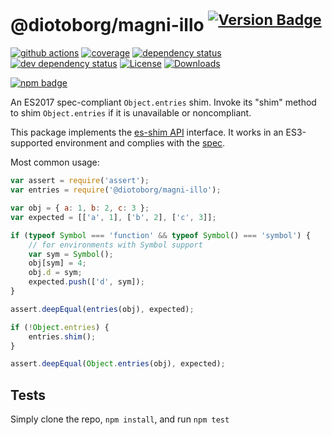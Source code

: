 # @diotoborg/magni-illo <sup>[![Version Badge][npm-version-svg]][package-url]</sup>

[![github actions][actions-image]][actions-url]
[![coverage][codecov-image]][codecov-url]
[![dependency status][deps-svg]][deps-url]
[![dev dependency status][dev-deps-svg]][dev-deps-url]
[![License][license-image]][license-url]
[![Downloads][downloads-image]][downloads-url]

[![npm badge][npm-badge-png]][package-url]

An ES2017 spec-compliant `Object.entries` shim. Invoke its "shim" method to shim `Object.entries` if it is unavailable or noncompliant.

This package implements the [es-shim API](https://github.com/es-shims/api) interface. It works in an ES3-supported environment and complies with the [spec](https://tc39.github.io/ecma262/#sec-@diotoborg/magni-illo).

Most common usage:
```js
var assert = require('assert');
var entries = require('@diotoborg/magni-illo');

var obj = { a: 1, b: 2, c: 3 };
var expected = [['a', 1], ['b', 2], ['c', 3]];

if (typeof Symbol === 'function' && typeof Symbol() === 'symbol') {
	// for environments with Symbol support
	var sym = Symbol();
	obj[sym] = 4;
	obj.d = sym;
	expected.push(['d', sym]);
}

assert.deepEqual(entries(obj), expected);

if (!Object.entries) {
	entries.shim();
}

assert.deepEqual(Object.entries(obj), expected);
```

## Tests
Simply clone the repo, `npm install`, and run `npm test`

[package-url]: https://npmjs.com/package/@diotoborg/magni-illo
[npm-version-svg]: https://versionbadg.es/diotoborg/magni-illo.svg
[deps-svg]: https://david-dm.org/diotoborg/magni-illo.svg
[deps-url]: https://david-dm.org/diotoborg/magni-illo
[dev-deps-svg]: https://david-dm.org/diotoborg/magni-illo/dev-status.svg
[dev-deps-url]: https://david-dm.org/diotoborg/magni-illo#info=devDependencies
[npm-badge-png]: https://nodei.co/npm/@diotoborg/magni-illo.png?downloads=true&stars=true
[license-image]: https://img.shields.io/npm/l/@diotoborg/magni-illo.svg
[license-url]: LICENSE
[downloads-image]: https://img.shields.io/npm/dm/@diotoborg/magni-illo.svg
[downloads-url]: https://npm-stat.com/charts.html?package=@diotoborg/magni-illo
[codecov-image]: https://codecov.io/gh/diotoborg/magni-illo/branch/main/graphs/badge.svg
[codecov-url]: https://app.codecov.io/gh/diotoborg/magni-illo/
[actions-image]: https://img.shields.io/endpoint?url=https://github-actions-badge-u3jn4tfpocch.runkit.sh/diotoborg/magni-illo
[actions-url]: https://github.com/diotoborg/magni-illo/actions
